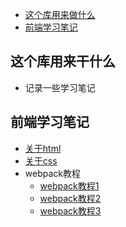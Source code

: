 * [这个库用来做什么](#这个库用来干什么)
* [前端学习笔记](#前端学习笔记)

## 这个库用来干什么
- 记录一些学习笔记

## 前端学习笔记
  - [关于html](https://github.com/yangxiaopingios/study_web/issues/1)
  - [关于css](https://github.com/yangxiaopingios/study_web/issues/2)
  - webpack教程
    - [webpack教程1](https://github.com/yangxiaopingios/study_web/issues/3)
    - [webpack教程2](https://github.com/yangxiaopingios/study_web/issues/4)
    - [webpack教程3](https://github.com/yangxiaopingios/study_web/issues/5)



